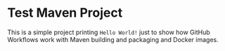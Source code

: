 # Test Maven Project
This is a simple project printing `Hello World!` just to show how GitHub Workflows work with Maven building and packaging and Docker images.
